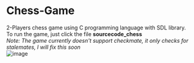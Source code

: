# Chess-Game
2-Players chess game using C programming language with SDL library.<br/>
To run the game, just click the file **sourcecode_chess** <br/>
*Note: The game currently doesn't support checkmate, it only checks for stalemates, I will fix this soon* <br/>
![image](https://user-images.githubusercontent.com/69478720/164214197-764fc373-0bf1-42d9-88c5-7d58c88028a5.png)
